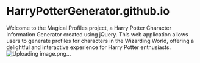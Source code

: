 # HarryPotterGenerator.github.io
Welcome to the Magical Profiles project, a Harry Potter Character Information Generator created using jQuery. This web application allows users to generate profiles for characters in the Wizarding World, offering a delightful and interactive experience for Harry Potter enthusiasts.
![Uploading image.png…]()
